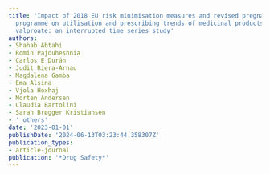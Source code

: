 ```yaml
---
title: 'Impact of 2018 EU risk minimisation measures and revised pregnancy prevention
  programme on utilisation and prescribing trends of medicinal products containing
  valproate: an interrupted time series study'
authors:
- Shahab Abtahi
- Romin Pajouheshnia
- Carlos E Durán
- Judit Riera-Arnau
- Magdalena Gamba
- Ema Alsina
- Vjola Hoxhaj
- Morten Andersen
- Claudia Bartolini
- Sarah Brøgger Kristiansen
- ' others'
date: '2023-01-01'
publishDate: '2024-06-13T03:23:44.358307Z'
publication_types:
- article-journal
publication: '*Drug Safety*'
---
```

